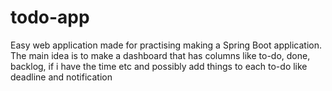 # todo-app
Easy web application made for practising making a Spring Boot application. The main idea is to make a dashboard that has columns like to-do, done, backlog, if i have the time etc and possibly add things to each to-do like deadline and notification

